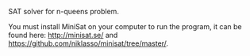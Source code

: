 SAT solver for n-queens problem. 

You must install MiniSat on your computer to run the program, it can be found here: http://minisat.se/ and https://github.com/niklasso/minisat/tree/master/.
